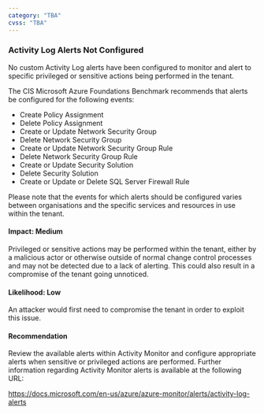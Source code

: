 ```yaml
---
category: "TBA"
cvss: "TBA"
---
```

### Activity Log Alerts Not Configured
No custom Activity Log alerts have been configured to monitor and alert to specific privileged or sensitive actions being performed in the tenant.

The CIS Microsoft Azure Foundations Benchmark recommends that alerts be configured for the following events:

* Create Policy Assignment
* Delete Policy Assignment
* Create or Update Network Security Group
* Delete Network Security Group
* Create or Update Network Security Group Rule
* Delete Network Security Group Rule
* Create or Update Security Solution
* Delete Security Solution
* Create or Update or Delete SQL Server Firewall Rule

Please note that the events for which alerts should be configured varies between organisations and the specific services and resources in use within the tenant.
#### Impact: Medium
Privileged or sensitive actions may be performed within the tenant, either by a malicious actor or otherwise outside of normal change control processes and may not be detected due to a lack of alerting. This could also result in a compromise of the tenant going unnoticed.
#### Likelihood: Low
An attacker would first need to compromise the tenant in order to exploit this issue.
#### Recommendation
Review the available alerts within Activity Monitor and configure appropriate alerts when sensitive or privileged actions are performed. Further information regarding Activity Monitor alerts is available at the following URL:

<https://docs.microsoft.com/en-us/azure/azure-monitor/alerts/activity-log-alerts>
